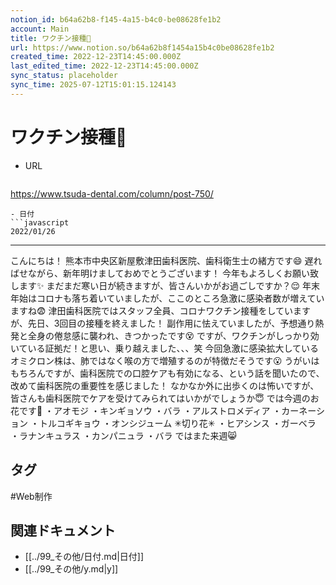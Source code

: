 ```yaml
---
notion_id: b64a62b8-f145-4a15-b4c0-be08628fe1b2
account: Main
title: ワクチン接種💉
url: https://www.notion.so/b64a62b8f1454a15b4c0be08628fe1b2
created_time: 2022-12-23T14:45:00.000Z
last_edited_time: 2022-12-23T14:45:00.000Z
sync_status: placeholder
sync_time: 2025-07-12T15:01:15.124143
---
```

# ワクチン接種💉

- URL
  ```javascript
https://www.tsuda-dental.com/column/post-750/
  ```
- 日付
  ```javascript
2022/01/26
  ```
---
こんにちは！
熊本市中央区新屋敷津田歯科医院、歯科衛生士の緒方です😄
遅ればせながら、新年明けましておめでとうございます！
今年もよろしくお願い致します✨
まだまだ寒い日が続きますが、皆さんいかがお過ごしですか？😌
年末年始はコロナも落ち着いていましたが、ここのところ急激に感染者数が増えていますね😨
津田歯科医院ではスタッフ全員、コロナワクチン接種をしていますが、先日、3回目の接種を終えました！
副作用に怯えていましたが、予想通り熱発と全身の倦怠感に襲われ、きつかったです😵
ですが、ワクチンがしっかり効いている証拠だ！と思い、乗り越えました、、、笑
今回急激に感染拡大しているオミクロン株は、肺ではなく喉の方で増殖するのが特徴だそうです😮
うがいはもちろんですが、歯科医院での口腔ケアも有効になる、という話を聞いたので、改めて歯科医院の重要性を感じました！
なかなか外に出歩くのは怖いですが、皆さんも歯科医院でケアを受けてみられてはいかがでしょうか😇
では今週のお花です💐
・アオモジ
・キンギョソウ
・バラ
・アルストロメディア
・カーネーション
・トルコギキョウ
・オンシジューム
✳︎切り花✳︎
・ヒアシンス
・ガーベラ
・ラナンキュラス
・カンパニュラ
・バラ
ではまた来週😸

## タグ

#Web制作 

## 関連ドキュメント

- [[../99_その他/日付.md|日付]]
- [[../99_その他/y.md|y]]
